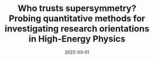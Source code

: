 ---
title: "Who trusts supersymmetry? Probing quantitative methods for investigating research orientations in High-Energy Physics"
collection: talks
type: talk
date: 2022-03-01
venue: '4th International Spring School of the Epistemology of the Large Hadron Collider: The History, Philosophy and Sociology of Large Scale Experiments, Wuppertal, Germany'
citation: ' Lucas Gautheron, &quot;Who trusts supersymmetry? Probing quantitative methods for investigating research orientations in High-Energy Physics.&quot; 4th International Spring School of the Epistemology of the Large Hadron Collider: The History, Philosophy and Sociology of Large Scale Experiments, Wuppertal, Germany, 2022.'
---
